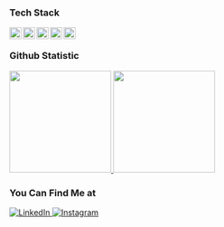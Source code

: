 ### Tech Stack

<a href="#"><img align="left" alt="JavaScript" title="JavaScript" width="21px" src="https://upload.wikimedia.org/wikipedia/commons/9/99/Unofficial_JavaScript_logo_2.svg" /></a>
<a href="#"><img align="left" alt="HTML" title="HTML" width="21px" src="https://upload.wikimedia.org/wikipedia/commons/6/61/HTML5_logo_and_wordmark.svg" /></a>
<a href="https://reactjs.org/"><img align="left" alt="React" title="React" width="21px" src="https://cdn.worldvectorlogo.com/logos/react-2.svg" /></a>
<a href="https://en.wikipedia.org/wiki/CSS"><img align="left" alt="Css" title="Css" width="21px" src="https://upload.wikimedia.org/wikipedia/commons/6/62/CSS3_logo.svg" /></a>
<a href="https://tailwindcss.com"><img align="left" alt="Tailwindcss" title="Tailwindcss" width="21px" src="https://logowik.com/tailwind-css-logo-vector-53238.html" /></a></a>
<br>

### Github Statistic

<p align="left">
<a href="https://github.com/rioanggoro">
  <img height="180em" src="https://github-readme-stats-eight-theta.vercel.app/api?username=Irfanmqrb25&show_icons=true&theme=radical&include_all_commits=true&count_private=true"/>
  <img height="180em" src="https://github-readme-stats-eight-theta.vercel.app/api/top-langs/?username=Irfanmqrb25&layout=compact&langs_count=8&theme=radical"/>
</a>
</p>

### You Can Find Me at

<p> 
  <a href="https://www.linkedin.com/in/rio-anggoro-5b29751a1/" target="_blank">
    <img alt="LinkedIn" src="https://img.shields.io/badge/linkedin-%230077B5.svg?&style=for-the-badge&logo=linkedin&logoColor=white" />
  </a> 
  <a href="https://www.instagram.com/rio.anggoro_/" target="_blank">
    <img alt="Instagram" src="https://img.shields.io/badge/instagram-%23E4405F.svg?&style=for-the-badge&logo=instagram&logoColor=white" />
  </a> 
</p>
